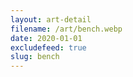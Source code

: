 ```yaml
---
layout: art-detail
filename: /art/bench.webp
date: 2020-01-01
excludefeed: true
slug: bench
---
```


